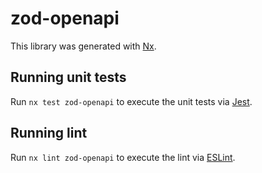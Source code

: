 # zod-openapi

This library was generated with [Nx](https://nx.dev).

## Running unit tests

Run `nx test zod-openapi` to execute the unit tests via [Jest](https://jestjs.io).

## Running lint

Run `nx lint zod-openapi` to execute the lint via [ESLint](https://eslint.org/).

